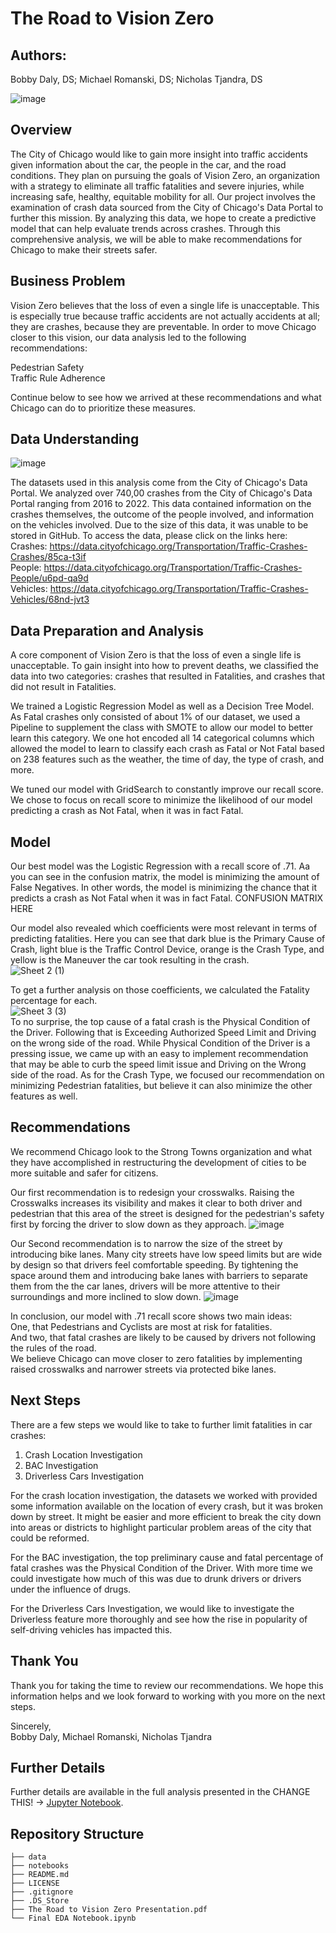 # **The Road to Vision Zero**

## **Authors**:
Bobby Daly, DS; Michael Romanski, DS; Nicholas Tjandra, DS

![image](https://github.com/nickthetj/DSC-Phase3-Project/assets/126971652/9e88f1d6-2353-4ad1-95ec-1f7329edad13)


## **Overview**
The City of Chicago would like to gain more insight into traffic accidents given information about the car, the people in the car, and the road conditions. They plan on pursuing the goals of Vision Zero, an organization with a strategy to eliminate all traffic fatalities and severe injuries, while increasing safe, healthy, equitable mobility for all. Our project involves the examination of crash data sourced from the City of Chicago's Data Portal to further this mission. By analyzing this data, we hope to create a predictive model that can help evaluate trends across crashes. Through this comprehensive analysis, we will be able to make recommendations for Chicago to make their streets safer. 


## **Business Problem**
Vision Zero believes that the loss of even a single life is unacceptable. This is especially true because traffic accidents are not actually accidents at all; they are crashes, because they are preventable. In order to move Chicago closer to this vision, our data analysis led to the following recommendations:

Pedestrian Safety<br>
Traffic Rule Adherence<br>

Continue below to see how we arrived at these recommendations and what Chicago can do to prioritize these measures.

## **Data Understanding**
![image](https://github.com/nickthetj/DSC-Phase3-Project/assets/126971652/5bb378f0-e0b8-467f-bb04-e8fbb7767fa5)

The datasets used in this analysis come from the City of Chicago's Data Portal. We analyzed over 740,00 crashes from the City of Chicago's Data Portal ranging from 2016 to 2022. This data contained information on the crashes themselves, the outcome of the people involved, and information on the vehicles involved. Due to the size of this data, it was unable to be stored in GitHub. To access the data, please click on the links here:<br>
Crashes: https://data.cityofchicago.org/Transportation/Traffic-Crashes-Crashes/85ca-t3if <br>
People: https://data.cityofchicago.org/Transportation/Traffic-Crashes-People/u6pd-qa9d <br>
Vehicles: https://data.cityofchicago.org/Transportation/Traffic-Crashes-Vehicles/68nd-jvt3 <br>

## **Data Preparation and Analysis**
A core component of Vision Zero is that the loss of even a single life is unacceptable. To gain insight into how to prevent deaths, we classified the data into two categories: crashes that resulted in Fatalities, and crashes that did not result in Fatalities. 

We trained a Logistic Regression Model as well as a Decision Tree Model. As Fatal crashes only consisted of about 1% of our dataset, we used a Pipeline to supplement the class with SMOTE to allow our model to better learn this category. We one hot encoded all 14 categorical columns which allowed the model to learn to classify each crash as Fatal or Not Fatal based on 238 features such as the weather, the time of day, the type of crash, and more. 

We tuned our model with GridSearch to constantly improve our recall score. We chose to focus on recall score to minimize the likelihood of our model predicting a crash as Not Fatal, when it was in fact Fatal.

## **Model**
Our best model was the Logistic Regression with a recall score of .71. Aa you can see in the confusion matrix, the model is minimizing the amount of False Negatives. In other words, the model is minimizing the chance that it predicts a crash as Not Fatal when it was in fact Fatal. 
CONFUSION MATRIX HERE

Our model also revealed which coefficients were most relevant in terms of predicting fatalities. Here you can see that dark blue is the Primary Cause of Crash, light blue is the Traffic Control Device, orange is the Crash Type, and yellow is the Maneuver the car took resulting in the crash. <br>
![Sheet 2 (1)](https://github.com/nickthetj/DSC-Phase3-Project/assets/126971652/bfa16c00-66b8-498e-bea6-6f0a592fddd9)

To get a further analysis on those coefficients, we calculated the Fatality percentage for each. <br>
![Sheet 3 (3)](https://github.com/nickthetj/DSC-Phase3-Project/assets/126971652/8c68050a-9466-4418-bf19-91270fcbb117) <br>
To no surprise, the top cause of a fatal crash is the Physical Condition of the Driver. Following that is Exceeding Authorized Speed Limit and Driving on the wrong side of the road. While Physical Condition of the Driver is a pressing issue, we came up with an easy to implement recommendation that may be able to curb the speed limit issue and Driving on the Wrong side of the road. As for the Crash Type, we focused our recommendation on minimizing Pedestrian fatalities, but believe it can also minimize the other features as well. 

## **Recommendations**
We recommend Chicago look to the Strong Towns organization and what they have accomplished in restructuring the development of cities to be more suitable and safer for citizens.

Our first recommendation is to redesign your crosswalks. Raising the Crosswalks increases its visibility and makes it clear to both driver and pedestrian that this area of the street is designed for the pedestrian's safety first by forcing the driver to slow down as they approach.
![image](https://github.com/nickthetj/DSC-Phase3-Project/assets/126971652/7f05dd49-1770-48a6-8b30-e2e964a71a86)

Our Second recommendation is to narrow the size of the street by introducing bike lanes. Many city streets have low speed limits but are wide by design so that drivers feel comfortable speeding. By tightening the space around them and introducing bake lanes with barriers to separate them from the the car lanes, drivers will be more attentive to their surroundings and more inclined to slow down.
![image](https://github.com/nickthetj/DSC-Phase3-Project/assets/126971652/2ae7b332-5d82-42c8-8aff-b9999b83ae10)

In conclusion, our model with .71 recall score shows two main ideas: <br>
One, that Pedestrians and Cyclists are most at risk for fatalities.<br>
And two, that fatal crashes are likely to be caused by drivers not following the rules of the road.<br>
We believe Chicago can move closer to zero fatalities by implementing raised crosswalks and narrower streets via protected bike lanes.

## **Next Steps**
There are a few steps we would like to take to further limit fatalities in car crashes:<br>
1. Crash Location Investigation
2. BAC Investigation
3. Driverless Cars Investigation
   
For the crash location investigation, the datasets we worked with provided some information available on the location of every crash, but it was broken down by street. It might be easier and more efficient to break the city down into areas or districts to highlight particular problem areas of the city that could be reformed.

For the BAC investigation, the top preliminary cause and fatal percentage of fatal crashes was the Physical Condition of the Driver. With more time we could investigate how much of this was due to drunk drivers or drivers under the influence of drugs.

For the Driverless Cars Investigation, we would like to investigate the Driverless feature more thoroughly and see how the rise in popularity of self-driving vehicles has impacted this.

## **Thank You**
Thank you for taking the time to review our recommendations.
We hope this information helps and we look forward to working with you more on the next steps.

Sincerely, <br>
Bobby Daly, Michael Romanski, Nicholas Tjandra <br>

## Further Details
Further details are available in the full analysis presented in the CHANGE THIS! -> [Jupyter Notebook](https://github.com/nickthetj/DSC-Phase3-Project/blob/main/notebooks/Final%20EDA%20Notebook.ipynb). 

## Repository Structure
```
├── data
├── notebooks
├── README.md
├── LICENSE
├── .gitignore
├── .DS_Store
├── The Road to Vision Zero Presentation.pdf
└── Final EDA Notebook.ipynb
```
